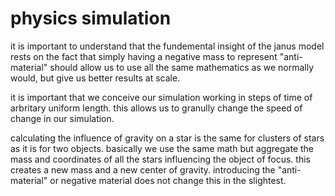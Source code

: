 # physics simulation

it is important to understand that the fundemental insight of the janus model rests on the fact that simply having a negative mass to represent "anti-material" should allow us to use all the same mathematics as we normally would, but give us better results at scale.

it is important that we conceive our simulation working in steps of time of arbritary uniform length. this allows us to granully change the speed of change in our simulation. 


calculating the influence of gravity on a star is the same for clusters of stars as it is for two objects. basically we use the same math but aggregate the mass and coordinates of all the stars influencing the object of focus. this creates a new mass and a new center of gravity. introducing the "anti-material" or negative material does not change this in the slightest. 
